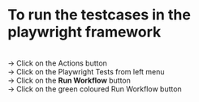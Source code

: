 <h1>To run the testcases in the playwright framework</h1><br>
-> Click on the Actions button<br>
-> Click on the Playwright Tests from left menu<br>
-> Click on the <b>Run Workflow</b> button<br>
-> Click on the green coloured Run Workflow button<br>
